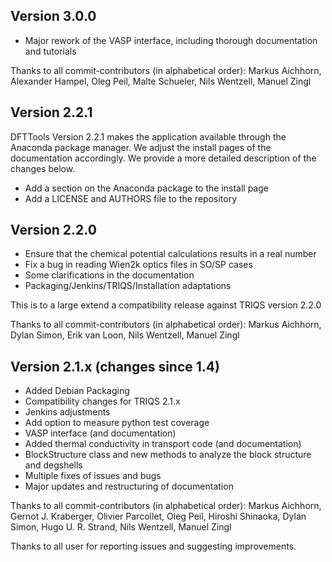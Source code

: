 Version 3.0.0
-------------

* Major rework of the VASP interface, including thorough documentation and tutorials

Thanks to all commit-contributors (in alphabetical order):
Markus Aichhorn, Alexander Hampel, Oleg Peil, Malte Schueler, Nils Wentzell, Manuel Zingl


Version 2.2.1
-------------

DFTTools Version 2.2.1 makes the application available
through the Anaconda package manager. We adjust
the install pages of the documentation accordingly.
We provide a more detailed description of the changes below.

* Add a section on the Anaconda package to the install page
* Add a LICENSE and AUTHORS file to the repository


Version 2.2.0
-------------

* Ensure that the chemical potential calculations results in a real number
* Fix a bug in reading Wien2k optics files in SO/SP cases
* Some clarifications in the documentation
* Packaging/Jenkins/TRIQS/Installation adaptations

This is to a large extend a compatibility release against TRIQS version 2.2.0

Thanks to all commit-contributors (in alphabetical order):
Markus Aichhorn, Dylan Simon, Erik van Loon, Nils Wentzell, Manuel Zingl 


Version 2.1.x (changes since 1.4)
---------------------------------

* Added Debian Packaging 
* Compatibility changes for TRIQS 2.1.x
* Jenkins adjustments
* Add option to measure python test coverage
* VASP interface (and documentation)
* Added thermal conductivity in transport code (and documentation)
* BlockStructure class and new methods to analyze the block structure and degshells
* Multiple fixes of issues and bugs
* Major updates and restructuring of documentation



Thanks to all commit-contributors (in alphabetical order):
Markus Aichhorn, Gernot J. Kraberger, Olivier Parcollet, Oleg Peil, Hiroshi Shinaoka, Dylan Simon, Hugo U. R. Strand, Nils Wentzell, Manuel Zingl

Thanks to all user for reporting issues and suggesting improvements. 
